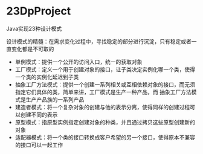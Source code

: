 # 23DpProject
Java实现23种设计模式

设计模式的精髓：在需求变化过程中，寻找稳定的部分进行沉淀，只有稳定或者一直变化都是不可取的

- 单例模式：提供一个公开的访问入口，统一的获取对象
- 工厂模式：定义一个用于创建对象的接口，让子类决定实例化哪一个类，使得一个类的实例化延迟到子类
- 抽象工厂方法模式：提供一个创建一系列相关或互相依赖对象的接口，而无须指定它们具体的类，简单来讲，工厂模式是生产一种产品，而
抽象工厂方法模式是生产产品族的一系列产品
- 建造者模式：将一个复杂对象的创建与他的表示分离，使得同样的创建过程可以创建不同的表示
- 原型模式：指原型实例指定创建对象的种类，并且通过拷贝这些原型创建新的对象
- 适配器模式：将一个类的接口转换成客户希望的另一个接口，使得原本不兼容的接口可以一起工作